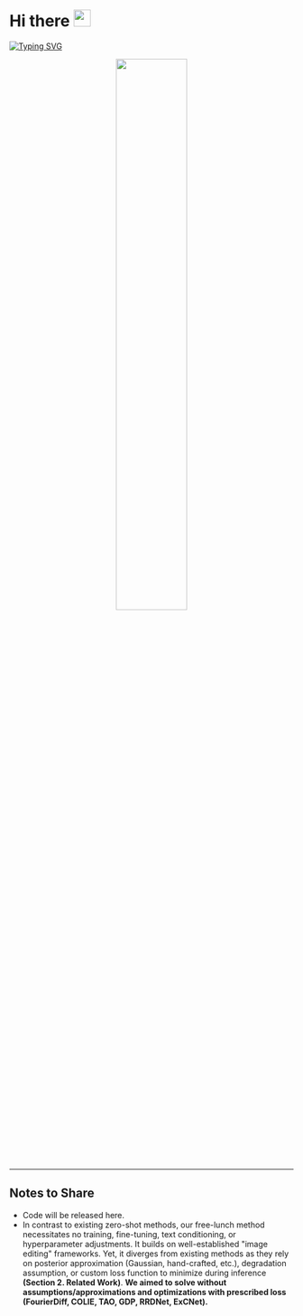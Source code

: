 #  Hi there <img src="https://raw.githubusercontent.com/MartinHeinz/MartinHeinz/master/wave.gif" width="30px">

[![Typing SVG](https://readme-typing-svg.herokuapp.com?font=Fira+Code&pause=1000&width=1000&lines=Computational+Photography%2C+Computational+Imaging%2C+Computer+Vision)](https://git.io/typing-svg)

<div align="center">
<img src="https://github.com/user-attachments/assets/020d1969-9f42-48bd-b40d-784fa92d5a1a" align="center" style="width: 50%" />
</div>  

---
## Notes to Share
- Code will be released here.
- In contrast to existing zero-shot methods, our free-lunch method necessitates no training, fine-tuning, text conditioning, or hyperparameter adjustments. It builds on well-established "image editing" frameworks. Yet, it diverges from existing methods as they rely on posterior approximation (Gaussian, hand-crafted, etc.), degradation assumption, or custom loss function to minimize during inference **(Section 2. Related Work)**. **We aimed to solve without assumptions/approximations and optimizations with prescribed loss (FourierDiff, COLIE, TAO, GDP, RRDNet, ExCNet).**

